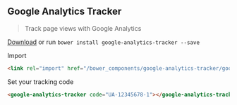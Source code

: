 ## Google Analytics Tracker
> Track page views with Google Analytics

[Download](https://github.com/erikringsmuth/google-analytics-tracker/archive/master.zip) or run `bower install google-analytics-tracker --save`

Import
```html
<link rel="import" href="/bower_components/google-analytics-tracker/google-analytics-tracker.html">
```

Set your tracking code
```html
<google-analytics-tracker code="UA-12345678-1"></google-analytics-tracker>
```
